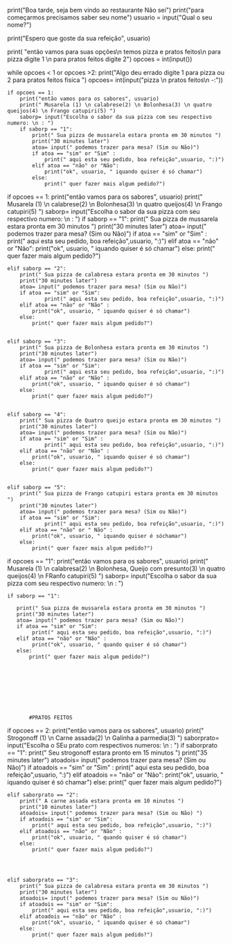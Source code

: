 print("Boa tarde, seja bem vindo ao restaurante Não sei")
print("para começarmos precisamos saber seu nome")
usuario = input("Qual o seu nome?")

print("Espero que goste da sua refeição", usuario)

print( "então vamos para suas opções\n temos pizza e pratos feitos\n para pizza digite 1 \n para pratos feitos digite 2")
opcoes = int(input())


while opcoes < 1 or opcoes >2:
    print("Algo deu errado digite 1 para pizza ou 2 para pratos feitos fisica ")
    opcoes= int(input("pizza \n pratos feitos\n -:"))
    
    if opcoes == 1:
        print("então vamos para os sabores", usuario)
        print(" Musarela (1) \n calabrese(2) \n Bolonhesa(3) \n quatro queijos(4) \n Frango catupiri(5) ") 
        saborp= input("Escolha o sabor da sua pizza com seu respectivo numero: \n : ")
        if saborp == "1":
            print(" Sua pizza de mussarela estara pronta em 30 minutos ")
            print("30 minutes later")
            atoa= input(" podemos trazer para mesa? (Sim ou Não)")
            if atoa == "sim" or "Sim" :
                print(" aqui esta seu pedido, boa refeição",usuario, ":)")
            elif atoa == "não" or "Não":
                print("ok", usuario, " iquando quiser é só chamar")
            else:
                print(" quer fazer mais algum pedido?")


if opcoes == 1:
    print("então vamos para os sabores", usuario)
    print(" Musarela (1) \n calabrese(2) \n Bolonhesa(3) \n quatro queijos(4) \n Frango catupiri(5) ") 
    saborp= input("Escolha o sabor da sua pizza com seu respectivo numero: \n : ")
    if saborp == "1":
        print(" Sua pizza de mussarela estara pronta em 30 minutos ")
        print("30 minutes later")
        atoa= input(" podemos trazer para mesa? (Sim ou Não)")
        if atoa == "sim" or "Sim" :
            print(" aqui esta seu pedido, boa refeição",usuario, ":)")
        elif atoa == "não" or "Não":
            print("ok", usuario, " iquando quiser é só chamar")
        else:
             print(" quer fazer mais algum pedido?")


                
    elif saborp == "2":  
        print(" Sua pizza de calabresa estara pronta em 30 minutos ")
        print("30 minutes later")
        atoa= input(" podemos trazer para mesa? (Sim ou Não)")
        if atoa == "sim" or "Sim":
                print(" aqui esta seu pedido, boa refeição",usuario, ":)")
        elif atoa == "não" or "Não" :
            print("ok", usuario, " iquando quiser é só chamar")
        else:
            print(" quer fazer mais algum pedido?")
             
             
    elif saborp == "3":
        print(" Sua pizza de Bolonhesa estara pronta em 30 minutos ")
        print("30 minutes later")
        atoa= input(" podemos trazer para mesa? (Sim ou Não)")
        if atoa == "sim" or "Sim":
                print(" aqui esta seu pedido, boa refeição",usuario, ":)")
        elif atoa == "não" or "Não" :
            print("ok", usuario, " iquando quiser é só chamar")
        else:
            print(" quer fazer mais algum pedido?")
            
        
    elif saborp == "4":
        print(" Sua pizza de Quatro queijo estara pronta em 30 minutos ")
        print("30 minutes later")
        atoa= input(" podemos trazer para mesa? (Sim ou Não)")
        if atoa == "sim" or "Sim" :
                print(" aqui esta seu pedido, boa refeição",usuario, ":)")
        elif atoa == "não" or "Não" :
            print("ok", usuario, " iquando quiser é só chamar")
        else:
            print(" quer fazer mais algum pedido?")
        
            
    elif saborp == "5":
        print(" Sua pizza de Frango catupiri estara pronta em 30 minutos ")
        print("30 minutes later")
        atoa= input(" podemos trazer para mesa? (Sim ou Não)")
        if atoa == "sim" or "Sim":
                print(" aqui esta seu pedido, boa refeição",usuario, ":)")
        elif atoa == "não" or " Não" :
            print("ok", usuario, " iquando quiser é sóchamar")
        else:
            print(" quer fazer mais algum pedido?")
                
        
        
    
if opcoes == "1":
    print("então vamos para os sabores", usuario)
    print(" Musarela (1) \n calabresa(2) \n Bolonhesa, Queijo com presunto(3) \n quatro queijos(4) \n FRanfo catupiri(5) ") 
    saborp= input("Escolha o sabor da sua pizza com seu respectivo numero: \n : ")
           
    if saborp == "1":
            
       print(" Sua pizza de mussarela estara pronta em 30 minutos ")
       print("30 minutes later")
       atoa= input(" podemos trazer para mesa? (Sim ou Não)")
       if atoa == "sim" or "Sim":
            print(" aqui esta seu pedido, boa refeição",usuario, ":)")
       elif atoa == "não" or "Não" :
            print("ok", usuario, " quando quiser é só chamar")
       else:
           print(" quer fazer mais algum pedido?")
           
           
           
           
           
           
           
           
           
           #PRATOS FEITOS
           
           
if opcoes == 2:
    print("então vamos para os sabores", usuario)
    print(" Strogonoff (1) \n Carne assada(2) \n Galinha a parmedia(3) ") 
    saborprato= input("Escolha o SEu prato com respectivos numeros: \n : ")
    if saborprato == "1":
        print(" Seu strogonoff estara pronto em 15 minutos ")
        print("35 minutes later")
        atoadois= input(" podemos trazer para mesa? (Sim ou Não)")
        if atoadois == "sim" or "Sim" :
                       print(" aqui esta seu pedido, boa refeição",usuario, ":)")
        elif atoadois == "não" or "Não":
                       print("ok", usuario, " iquando quiser é só chamar")
        else:
            print(" quer fazer mais algum pedido?")
            
            
                       
    elif saborprato == "2":  
        print(" A carne assada estara pronta em 10 minutos ")
        print("10 minutes later")
        atoadois= input(" podemos trazer para mesa? (Sim ou Não) ")
        if atoadois == "sim" or "Sim":
            print(" aqui esta seu pedido, boa refeição",usuario, ":)")
        elif atoadois == "não" or "Não" :
            print("ok", usuario, " quando quiser é só chamar")
        else:
            print(" quer fazer mais algum pedido?")
    
    
                    
                    
    elif saborprato == "3":  
        print(" Sua pizza de calabresa estara pronta em 30 minutos ")
        print("30 minutes later")
        atoadois= input(" podemos trazer para mesa? (Sim ou Não)")
        if atoadois == "sim" or "Sim":
            print(" aqui esta seu pedido, boa refeição",usuario, ":)")
        elif atoadois == "não" or "Não" :
            print("ok", usuario, " iquando quiser é só chamar")
        else:
            print(" quer fazer mais algum pedido?")
